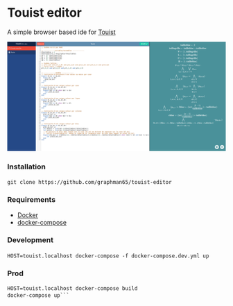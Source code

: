 Touist editor
======

A simple browser based ide for [Touist](https://github.com/touist/touist)

![ScreenShot](./assets/screenshot1.png)

### Installation
```git clone https://github.com/graphman65/touist-editor```

### Requirements
- [Docker](https://www.docker.com/)
- [docker-compose](https://docs.docker.com/compose/)

### Development
```HOST=touist.localhost docker-compose -f docker-compose.dev.yml up```


### Prod
```
HOST=touist.localhost docker-compose build
docker-compose up```
